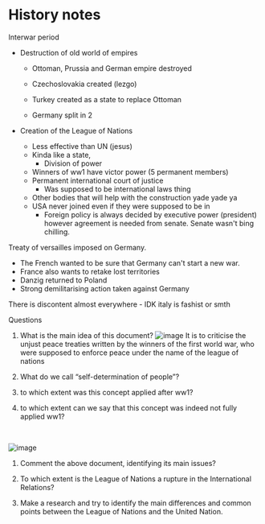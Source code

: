 # History notes

Interwar period

- Destruction of old world of empires
	- Ottoman, Prussia and German empire destroyed
	- Czechoslovakia created (lezgo)
	- Turkey created as a state to replace Ottoman

	- Germany split in 2

- Creation of the League of Nations
	- Less effective than UN (jesus)
	- Kinda like a state,
		- Division of power
	- Winners of ww1 have victor power (5 permanent members)
	- Permanent international court of justice
		- Was supposed to be international laws thing
	- Other bodies that will help with the construction yade yade ya
	- USA never joined even if they were supposed to be in
		- Foreign policy is always decided by executive power (president)
		however agreement is needed from senate. Senate wasn't bing chilling.

Treaty of versailles imposed on Germany.
- The French wanted to be sure that Germany can't start a new war.
- France also wants to retake lost territories
- Danzig returned to Poland
- Strong demilitarising action taken against Germany

There is discontent almost everywhere
	- IDK italy is fashist or smth

Questions

1. What is the main idea of this document? ![image](https://i.pinimg.com/736x/0e/f9/30/0ef930cad2cb1c958356881d6c4c85d4.jpg)
   It is to criticise the unjust peace treaties written by the winners of the first world war, who were supposed to enforce peace under the name of the league of nations
   <br>
2. What do we call “self-determination of people”?
   
3. to which extent was this concept applied after ww1?
   
4. to which extent can we say that this concept was indeed not fully applied ww1?
   
<br>

![image](https://upload.wikimedia.org/wikipedia/commons/9/9e/League_of_Nations_Anachronous_Map.png)

1. Comment the above document, identifying its main issues?
   

2. To which extent is the League of Nations a rupture in the International Relations?


3. Make a research and try to identify the main differences and common points between the League of Nations and the United Nation.
